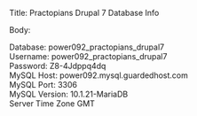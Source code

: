 Title:  Practopians Drupal 7 Database Info

Body:   
 
Database:	power092_practopians_drupal7  
Username:	power092_practopians_drupal7  
Password:	Z8-4Jdppq4dq  
MySQL Host:	power092.mysql.guardedhost.com  
MySQL Port:	3306  
MySQL Version:	10.1.21-MariaDB  
Server Time Zone	GMT


